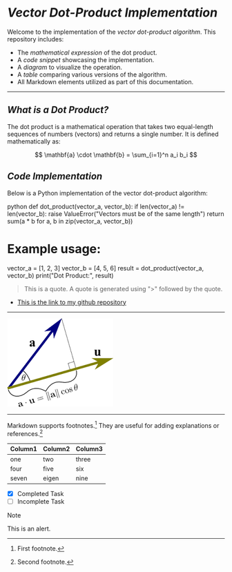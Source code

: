 # *Vector Dot-Product Implementation*

Welcome to the implementation of the *vector dot-product algorithm*. This repository includes:

- The *mathematical expression* of the dot product.
- A *code snippet* showcasing the implementation.
- A *diagram* to visualize the operation.
- A *table* comparing various versions of the algorithm.
- All Markdown elements utilized as part of this documentation.

---

## *What is a Dot Product?*

The dot product is a mathematical operation that takes two equal-length sequences of numbers (vectors) and returns a single number. It is defined mathematically as:

$$
\mathbf{a} \cdot \mathbf{b} = \sum_{i=1}^n a_i b_i
$$

## *Code Implementation*

Below is a Python implementation of the vector dot-product algorithm:

python
def dot_product(vector_a, vector_b):
    if len(vector_a) != len(vector_b):
        raise ValueError("Vectors must be of the same length")
    return sum(a * b for a, b in zip(vector_a, vector_b))

# Example usage:
vector_a = [1, 2, 3]
vector_b = [4, 5, 6]
result = dot_product(vector_a, vector_b)
print("Dot Product:", result)



> This is a quote. A quote is generated using ">" followed by the quote.

- [This is the link to my github repository](https://github.com/FumioMax/Assignment04)

---

![Dot Product](imageFile.png)

---

Markdown supports footnotes.[^1] They are useful for adding explanations or references.[^2]

[^1]: First footnote.
[^2]: Second footnote. 

| Column1 | Column2 | Column3 |
|---------|---------|---------|
| one | two | three |
| four | five | six |
| seven | eigen | nine |

- [x] Completed Task
- [ ] Incomplete Task

> [!NOTE]
> This is an alert.